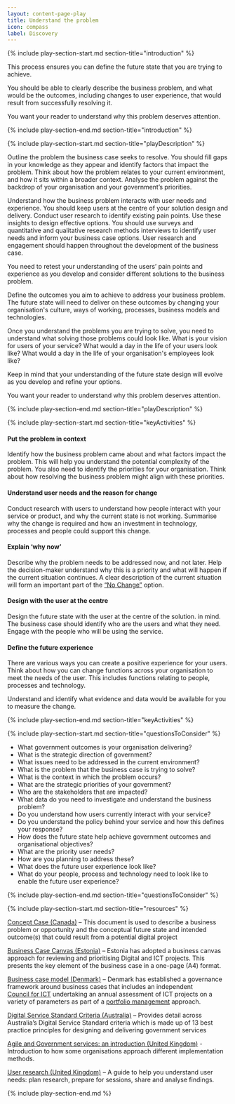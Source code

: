 ```yaml
---
layout: content-page-play
title: Understand the problem
icon: compass
label: Discovery
---
```

<!--start include wraps the section in starting HTML for styling purposes -->
{% include play-section-start.md section-title="introduction" %}

<p>This process ensures you can define the future state that you are trying to achieve.</p>

<p>You should be able to clearly describe the business problem, and what would be the outcomes, including changes to user experience, that would result from successfully resolving it.</p>

<p>You want your reader to understand why this problem deserves attention.</p>
<!--end include -->
{% include play-section-end.md section-title="introduction" %}



<!--start include wraps the section in starting HTML for styling purposes -->
{% include play-section-start.md section-title="playDescription" %}
<p>Outline the problem the business case seeks to resolve. You should fill gaps in your knowledge as they appear and identify factors that impact the problem. Think about how the problem relates to your current environment, and how it sits within a broader context. Analyse the problem against the backdrop of your organisation and your government’s priorities.</p>
<p>Understand how the business problem interacts with user needs and experience. You should keep users at the centre of your solution design and delivery. Conduct user research to identify existing pain points. Use these insights to design effective options. You should use surveys and quantitative and qualitative research methods interviews to identify user needs and inform your business case options. User research and engagement should happen throughout the development of the business case.</p>
<p>You need to retest your understanding of the users&rsquo; pain points and experience as you develop and consider different solutions to the business problem.</p>
<p>Define the outcomes you aim to achieve to address your business problem. The future state will need to deliver on these outcomes by changing your organisation's culture, ways of working, processes, business models and technologies.</p>
<p>Once you understand the problems you are trying to solve, you need to understand what solving those problems could look like. What is your vision for users of your service? What would a day in the life of your users look like? What would a day in the life of your organisation's employees look like?</p>
<p>Keep in mind that your understanding of the future state design will evolve as you develop and refine your options.</p>
<p>You want your reader to understand why this problem deserves attention.</p>
<!--end include -->
{% include play-section-end.md section-title="playDescription" %}



<!--start include wraps the section in starting HTML for styling purposes -->
{% include play-section-start.md section-title="keyActivities" %}
<h4>Put the problem in context</h4>
<p>Identify how the business problem came about and what factors impact the problem. This will help you understand the potential complexity of the problem. You also need to identify the priorities for your organisation. Think about how resolving the business problem might align with these priorities.</p>
<h4>Understand user needs and the reason for change</h4>
<p>Conduct research with users to understand how people interact with your service or product, and why the current state is not working. Summarise why the change is required and how an investment in technology, processes and people could support this change.</p>
<h4>Explain &lsquo;why now&rsquo;</h4>
<p>Describe why the problem needs to be addressed now, and not later. Help the decision-maker understand why this is a priority and what will happen if the current situation continues. A clear description of the current situation will form an important part of the <a href="/plays/2explore-options/">&ldquo;No Change&rdquo;</a> option.</p>
<h4>Design with the user at the centre</h4>
<p>Design the future state with the user at the centre of the solution. in mind. The business case should identify who are the users and what they need. Engage with the people who will be using the service.</p>
<h4>Define the future experience</h4>
<p>There are various ways you can create a positive experience for your users. Think about how you can change functions across your organisation to meet the needs of the user. This includes functions relating to people, processes and technology.</p>
<p>Understand and identify what evidence and data would be available for you to measure the change.&nbsp;</p>
<!--end include -->
{% include play-section-end.md section-title="keyActivities" %}




<!--start include wraps the section in starting HTML for styling purposes -->
{% include play-section-start.md section-title="questionsToConsider" %}
<ul>
<li>What government outcomes is your organisation delivering?</li>
<li>What is the strategic direction of government?</li>
<li>What issues need to be addressed in the current environment?</li>
<li>What is the problem that the business case is trying to solve?</li>
<li>What is the context in which the problem occurs?</li>
<li>What are the strategic priorities of your government?</li>
<li>Who are the stakeholders that are impacted?</li>
<li>What data do you need to investigate and understand the business problem?</li>
<li>Do you understand how users currently interact with your service?&nbsp;</li>
<li>Do you understand the policy behind your service and how this defines your response?</li>
<li>How does the future state help achieve government outcomes and organisational objectives?</li>
<li>What are the priority user needs?&nbsp;</li>
<li>How are you planning to address these?</li>
<li>What does the future user experience look like?</li>
<li>What do your people, process and technology need to look like to enable the future user experience?</li>
</ul>
<!--end include -->
{% include play-section-end.md section-title="questionsToConsider" %}




<!--start include wraps the section in starting HTML for styling purposes -->
{% include play-section-start.md section-title="resources" %}
<p><a href="conhttps://www.tbs-sct.gc.ca/pol-cont/doc/32593-eng.docx">Concept Case (</a><a href="conhttps://www.tbs-sct.gc.ca/pol-cont/doc/32593-eng.docx">Canada)</a> &ndash; This document is used to describe a business problem or opportunity and the conceptual future state and intended outcome(s) that could result from a potential digital project</p>
<p><a href="https://dtaplaybook.z24.web.core.windows.net/play1/EstoniaBusinessCase.pdf">Business Case Canvas</a><a href="https://dtaplaybook.z24.web.core.windows.net/play1/EstoniaBusinessCase.pdf"> (Estonia)</a> &ndash; Estonia has adopted a business canvas approach for reviewing and prioritising Digital and ICT projects. This presents the key element of the business case in a one-page (A4) format.</p>
<p><a href="https://en.digst.dk/ict-portfolio-management/business-case-model/">Business case model (Denmark)</a> &ndash; Denmark has established a governance framework around business cases that includes an independent <a href="https://en.digst.dk/ict-portfolio-management/the-danish-council-for-ict/">Council&nbsp;for&nbsp;ICT</a> undertaking an annual assessment of ICT projects on a variety of parameters as part of a <a href="https://en.digst.dk/ict-portfolio-management/ict-project-model/">portfolio management</a> approach.</p>
<p><a href="https://www.dta.gov.au/help-and-advice/about-digital-service-standard">Digital Service Standard Criteria (Australia)</a> &ndash; Provides detail across Australia&rsquo;s Digital Service Standard criteria which is made up of 13 best practice principles for designing and delivering government services</p>
<p><a href="https://www.gov.uk/service-manual/agile-delivery/agile-government-services-introduction">Agile and Government services: an introduction (United Kingdom)</a> - Introduction to how some organisations approach different implementation methods.</p>

<p><a href="https://www.gov.uk/service-manual/user-research">User research (United Kingdom)</a> – A guide to help you understand user needs: plan research, prepare for sessions, share and analyse findings.</p>
<!--end include -->
{% include play-section-end.md %}
